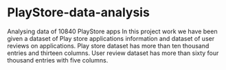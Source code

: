 # PlayStore-data-analysis
Analysing data of 10840 PlayStore apps
In this project work we have been given a dataset of Play store applications information and dataset of user reviews on applications.
Play store dataset has more than ten thousand entries and thirteen columns. User review dataset has more than sixty four thousand entries with five columns. 
